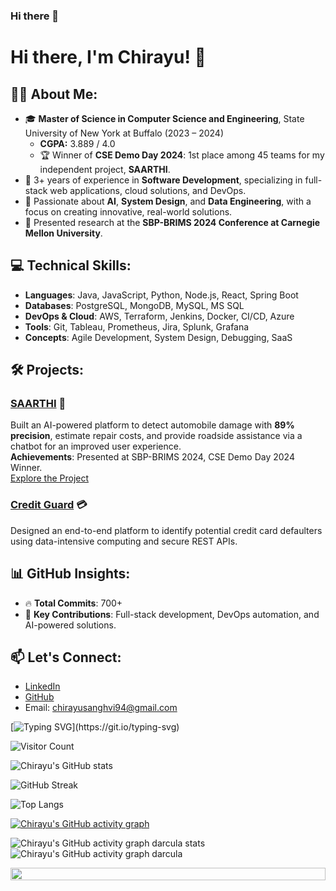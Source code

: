 ### Hi there 👋

<!--
**chirayu-sanghvi/chirayu-sanghvi** is a ✨ _special_ ✨ repository because its `README.md` (this file) appears on your GitHub profile.

Here are some ideas to get you started:

- 🔭 I’m currently working on ...
- 🌱 I’m currently learning ...
- 👯 I’m looking to collaborate on ...
- 🤔 I’m looking for help with ...
- 💬 Ask me about ...
- 📫 How to reach me: ...
- 😄 Pronouns: ...
- ⚡ Fun fact: ...
-->

# Hi there, I'm Chirayu! 👋

## 👨‍💻 About Me:
- 🎓 **Master of Science in Computer Science and Engineering**, State University of New York at Buffalo (2023 – 2024)  
   - **CGPA:** 3.889 / 4.0  
   - 🏆 Winner of **CSE Demo Day 2024**: 1st place among 45 teams for my independent project, **SAARTHI**.
- 💼 3+ years of experience in **Software Development**, specializing in full-stack web applications, cloud solutions, and DevOps.
- 🌱 Passionate about **AI**, **System Design**, and **Data Engineering**, with a focus on creating innovative, real-world solutions.
- 📄 Presented research at the **SBP-BRIMS 2024 Conference at Carnegie Mellon University**.

## 💻 Technical Skills:
- **Languages**: Java, JavaScript, Python, Node.js, React, Spring Boot
- **Databases**: PostgreSQL, MongoDB, MySQL, MS SQL
- **DevOps & Cloud**: AWS, Terraform, Jenkins, Docker, CI/CD, Azure
- **Tools**: Git, Tableau, Prometheus, Jira, Splunk, Grafana
- **Concepts**: Agile Development, System Design, Debugging, SaaS

## 🛠️ Projects:
### [SAARTHI](https://github.com/chirayu-sanghvi/SAARTHI) 🚗  
Built an AI-powered platform to detect automobile damage with **89% precision**, estimate repair costs, and provide roadside assistance via a chatbot for an improved user experience.  
**Achievements**: Presented at SBP-BRIMS 2024, CSE Demo Day 2024 Winner.  
[Explore the Project](https://sites.google.com/view/saarthi-home/home)

### [Credit Guard](https://github.com/chirayu-sanghvi/Credit-Guard-AI) 💳  
Designed an end-to-end platform to identify potential credit card defaulters using data-intensive computing and secure REST APIs.

## 📊 GitHub Insights:
- 🔥 **Total Commits**: 700+
- 🌟 **Key Contributions**: Full-stack development, DevOps automation, and AI-powered solutions.

## 📫 Let's Connect:
- [LinkedIn](https://linkedin.com/in/chirayu-sanghvi)  
- [GitHub](https://github.com/chirayu-sanghvi)  
- Email: chirayusanghvi94@gmail.com



<!-- Dynamic Typing SVG for welcome message -->
[![Typing SVG](https://readme-typing-svg.herokuapp.com?font=Courier+new&size=30&duration=5000&color=%23F7F7F7&background=%23000000&center=true&vCenter=true&width=800&height=100&lines=Welcome+to+my+profile%2C+I'm+Chirayu!)](https://git.io/typing-svg)

<!-- Visitor Count -->
![Visitor Count](https://komarev.com/ghpvc/?username=chirayu-sanghvi&label=Profile%20views&color=000000&style=flat)

<!-- Detailed GitHub Stats Card -->
![Chirayu's GitHub stats](http://github-profile-summary-cards.vercel.app/api/cards/profile-details?username=chirayu-sanghvi&theme=darcula)

<!-- GitHub Streak Stats -->
![GitHub Streak](https://github-readme-streak-stats.herokuapp.com/?user=chirayu-sanghvi&theme=dark)

<!-- Most Used Languages Card -->
![Top Langs](https://github-readme-stats.vercel.app/api/top-langs/?username=chirayu-sanghvi&theme=dark&layout=compact)

<!-- GitHub Activity Graph --> 
[![Chirayu's GitHub activity graph](https://github-readme-activity-graph.vercel.app/graph?username=chirayu-sanghvi&theme=react-dark&hide_border=true)](https://github.com/chirayu-sanghvi/github-readme-activity-graph) 

![Chirayu's GitHub activity graph darcula stats](http://github-profile-summary-cards.vercel.app/api/cards/stats?username=chirayu-sanghvi&theme=darcula)
![Chirayu's GitHub activity graph darcula](http://github-profile-summary-cards.vercel.app/api/cards/productive-time?username=chirayu-sanghvi&theme=darcula&utcOffset=8)

<!-- Footer Image or Animation -->
<img src="https://i.imgur.com/dBaSKWF.gif" height="20" width="100%">

<!-- Holopin Badges (if you have any) -->
<!-- [![My Holopin Badges](https://holopin.me/chirayu-sanghvi)](https://holopin.io/@chirayu-sanghvi) -->

<!-- Personal Touch - Add any additional information or sections that represent you. -->
